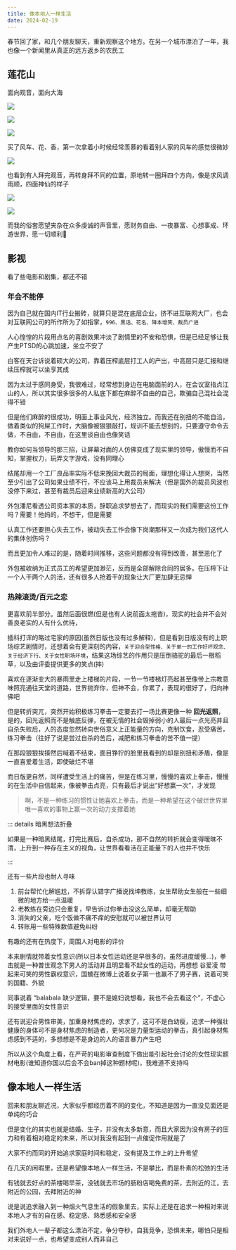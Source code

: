 ```yaml
---
title: 像本地人一样生活
date: 2024-02-19
---
```


春节回了家，和几个朋友聊天，重新观察这个地方。在另一个城市漂泊了一年，我也像一个新闻里从真正的远方返乡的农民工

## 莲花山

面向观音，面向大海

![](https://kingan-md-img.oss-cn-guangzhou.aliyuncs.com/blog/20240219141123299.jpg?x-oss-process=image/format,webp/resize,w_640)

![](https://kingan-md-img.oss-cn-guangzhou.aliyuncs.com/blog/20240219134902999.jpg?x-oss-process=image/format,webp/resize,w_640)

![](https://kingan-md-img.oss-cn-guangzhou.aliyuncs.com/blog/20240219134812570.jpg?x-oss-process=image/format,webp/resize,w_640)

买了风车、花、香，第一次拿着小时候经常羡慕的看着别人家的风车的感觉很微妙

![](https://kingan-md-img.oss-cn-guangzhou.aliyuncs.com/blog/20240219134835932.jpg?x-oss-process=image/format,webp/resize,w_640)

也看到有人拜完观音，再转身拜不同的位置，原地转一圈拜四个方向，像是求风调雨顺，四面神仙的样子

![](https://kingan-md-img.oss-cn-guangzhou.aliyuncs.com/blog/20240219134829050.jpg?x-oss-process=image/format,webp/resize,w_640)

![](https://kingan-md-img.oss-cn-guangzhou.aliyuncs.com/blog/20240219134842268.jpg?x-oss-process=image/format,webp/resize,w_640)

而我的俗套愿望夹杂在众多虔诚的声音里，愿财务自由、一夜暴富、心想事成、环游世界，愿一切顺利🙏

## 影视

看了些电影和剧集，都还不错

### 年会不能停

因为自己就在国内IT行业搬砖，就算只是混在底层企业，挤不进互联网大厂，也会对互联网公司的所作所为了如指掌，`996、黑话、花名、降本增笑、裁员广进`

人心惶惶的片段用点名的喜剧效果冲淡了剧情里的不安和恐惧，但是已经足够让我产生PTSD的心跳加速，坐立不安了

白客在天台诉说着硕大的公司，靠着压榨底层打工人的产出，中高层只是汇报和继续压榨就可以坐享其成

因为太过于感同身受，我很难过，经常想到身边在电脑面前的人，在会议室指点江山的人，所以其实很多很多的人私底下都在麻醉不自由的自己，欺骗自己混社会混得不错

但是他们麻醉的很成功，明面上事业风光，经济独立。而我还在别扭的不能自洽，做着类似的狗屎工作时，大脑像被狠狠敲打，规训不能去想别的，只要遵守命令去做，不自由，不自由，在这里谈自由也像笑话

教你如何当领导的那三招，让屏幕对面的人仿佛变成了现实里的领导，傲慢而不自知，掌握权力，玩弄文字游戏，没有同理心

结尾却用一个工厂良品率实际不低来挽回大裁员的局面，理想化得让人想哭，当然至少引出了公司如果业绩不行，不应该马上用裁员来解决（但是国外的裁员风波也没停下来过，甚至有裁员后迎来业绩新高的大公司）

外包潘尼看透公司资本家的本质，辞职追求梦想去了，而现实的我们需要这份工作吗？需要！他妈的，不想干，但是需要

认真工作还要担心失去工作，被动失去工作会像下岗潮那样又一次成为我们这代人的集体创伤吗？

而且更加令人难过的是，随着时间推移，这些问题都没有得到改善，甚至恶化了

外包被收纳为正式员工的希望更加渺茫，反而是全部解除合同的居多。在压榨下让一个人干两个人的活，还有很多人抢着干的现象让大厂更加肆无忌惮

### 热辣滚烫/百元之恋

更喜欢前半部分。虽然后面很燃(但是也有人说前面太拖沓)，现实的社会并不会对善良老实的人有什么优待，

插科打诨的略过宅家的原因(虽然日版也没有过多解释)，但是看到日版没有的上职场综艺剧情时，还想着会有更深刻的内容，`关于迎合型性格、关于单一的工作好坏观念、关于经济下行、关于女性职场环境`，结果这场综艺的作用只是压倒骆驼的最后一根稻草，以及由评委提供更多的笑点(摔)

喜欢在逐渐变大的暴雨里走上楼梯的片段，一节一节楼梯灯亮起甚至像带上宗教意味照亮通往天堂的道路，世界抛弃你，但神不会，你累了，表现的很好了，归向神佛吧

但是转折突兀，突然开始积极练习拳击一定要去打一场比赛更像一种 **回光返照**，是的，回光返照而不是触底反弹，在被无情的社会毁掉弱小的人最后一点光亮并且自杀失败后，人的态度忽然转向世俗意义上正能量的方向，克制饮食，忍受痛苦，练习拳击（往好了说是尝过自杀的苦后，减肥和练习拳击的苦不值一提）

在那段狠狠挨揍然后喊着不结束，面目狰狞的脸里我看到的却是别扭和矛盾，像是一直喜爱着生活，即使破烂不堪

而日版更自然，同样遭受生活上的痛苦，但是在练习里，慢慢的喜欢上拳击，慢慢的在生活中自信起来，像被拳击点亮，只有最后才说出“好想赢一次”，才发现

> 啊，不是一种练习的惯性让她喜欢上拳击，而是一种希望在这个破烂世界里唯一喜欢的事物上赢一次的动力支撑着她

::: details 暗黑想法折叠

如果是一种暗黑结尾，打完比赛后，自杀成功，那不自然的转折就会变得暧昧不清，上升到一种存在主义的视角，让世界看看活在正能量下的人也并不快乐

:::

还有一些片段也耐人寻味

1. 前台帮忙化解尴尬，不拆穿认错字广播说找坤教练，女生帮助女生般在一些细微的地方给一点温暖
2. 老教练在旁边只会重复，早告诉过你拳击没这么简单，却毫无帮助
3. 消失的父亲，吃个饭做不痛不痒的安慰就可以被世界认可
4. 转账用一些特殊数值避免纠纷

有趣的还有在热度下，周围人对电影的评价

本来剧情就带着女性意识(所以日本女性运动还是早很多的，虽然进度缓慢...)，拳击就是一种普世观念下男人的活动并且明显看不起女性的运动，再想想 谷爱凌 带起来可笑的男性霸权意识，国蝻在微博上说着女子第一也赢不了男子赛，说着可笑的国籍、外貌

同事说着 “balabala 缺少逻辑，要不是媳妇说想看，我也不会去看这个”，不虚心的接受里面的女性意识

还有说迎合男性审美，加重身材焦虑的，求求了，这可不是白幼瘦，追求一种强壮健康的身体可不是身材焦虑的制造者，更何况是力量型运动的拳击，真引起身材焦虑感到不适的，多想想是不是身边的人的语言暴力产生吧

所以从这个角度上看，在严苛的电影审查制度下做出能引起社会讨论的女性现实题材电影(谁知道你国以后会不会ban掉这种题材呢)，我难道不支持吗

## 像本地人一样生活

回来和朋友聊近况，大家似乎都经历着不同的变化，不知道是因为一直没见面还是单纯的巧合

但是变化的其实也就是结婚、生子，并没有太多新意，而且大家因为没有房子的压力和有着相对稳定的未来，所以对我没有起到一点催促作用就是了

大家不约而同的开始追求家庭时间和稳定，没有提及工作上的上升希望

在几天的闲暇里，还是希望像本地人一样生活，不是攀比，而是朴素的松弛的生活

有钱就去好点的茶楼喝早茶，没钱就去市场的肠粉店喝免费的茶，去附近的江，去附近的公园，去拜附近的神

说是说追求融入到一种烟火气息生活的假象里去，实际上还是在追求一种相对来说本地人才有的自在感、稳定感、熟悉感和安全感

我们外地人一辈子都这么漂泊不定，争分夺秒，自我竞争，恐惧未来，哪怕只是相对来说好一点，也希望变成别人而非自己

